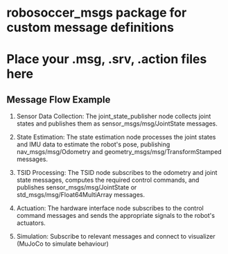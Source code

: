 # robosoccer_msgs package for custom message definitions
# Place your .msg, .srv, .action files here

## Message Flow Example
1. Sensor Data Collection: The joint_state_publisher node collects joint states and publishes them as sensor_msgs/msg/JointState messages.​

2. State Estimation: The state estimation node processes the joint states and IMU data to estimate the robot's pose, publishing nav_msgs/msg/Odometry and geometry_msgs/msg/TransformStamped messages.​

3. TSID Processing: The TSID node subscribes to the odometry and joint state messages, computes the required control commands, and publishes sensor_msgs/msg/JointState or std_msgs/msg/Float64MultiArray messages.​

4. Actuation: The hardware interface node subscribes to the control command messages and sends the appropriate signals to the robot's actuators.​

5. Simulation: Subscribe to relevant messages and connect to visualizer (MuJoCo to simulate behaviour)